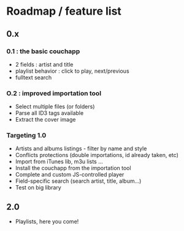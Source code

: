 # Roadmap / feature list

## 0.x

### 0.1 : the basic couchapp

* 2 fields : artist and title
* playlist behavior : click to play, next/previous
* fulltext search

### O.2 : improved importation tool

* Select multiple files (or folders)
* Parse all ID3 tags available
* Extract the cover image
	
### Targeting 1.0

* Artists and albums listings - filter by name and style
* Conflicts protections (double importations, id already taken, etc)
* Import from iTunes lib, m3u lists ...
* Install the couchapp from the importation tool
* Complete and custom JS-controlled player
* Field-specific search (search artist, title, album...)
* Test on big library

## 2.0

* Playlists, here you come!